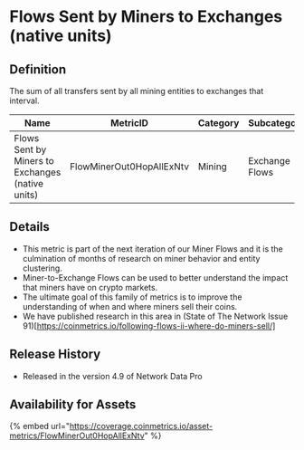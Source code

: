 # Flows Sent by Miners to Exchanges (native units)

## Definition

The sum of all transfers sent by all mining entities to exchanges that interval.

| Name                                             | MetricID                 | Category | Subcategory    | Type | Unit         | Interval |
| ------------------------------------------------ | ------------------------ | -------- | -------------- | ---- | ------------ | -------- |
| Flows Sent by Miners to Exchanges (native units) | FlowMinerOut0HopAllExNtv | Mining   | Exchange Flows | Sum  | Native units | 1 day    |

## Details

* This metric is part of the next iteration of our Miner Flows and it is the culmination of months of research on miner behavior and entity clustering.
* Miner-to-Exchange Flows can be used to better understand the impact that miners have on crypto markets.
* The ultimate goal of this family of metrics is to improve the understanding of when and where miners sell their coins.
* We have published research in this area in (State of The Network Issue 91)\[https://coinmetrics.io/following-flows-ii-where-do-miners-sell/]

## Release History

* Released in the version 4.9 of Network Data Pro

## Availability for Assets

{% embed url="https://coverage.coinmetrics.io/asset-metrics/FlowMinerOut0HopAllExNtv" %}
